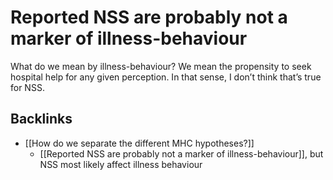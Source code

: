 # Reported NSS are probably not a marker of illness-behaviour
What do we mean by illness-behaviour? We mean the propensity to seek hospital help for any given perception. In that sense, I don’t think that’s true for NSS.

## Backlinks
* [[How do we separate the different MHC hypotheses?]]
	* [[Reported NSS are probably not a marker of illness-behaviour]], but NSS most likely affect illness behaviour

<!-- {BearID:6E28D787-37CD-4EF4-8D07-FE43AAE969A3-11123-000020E44943463D} -->
